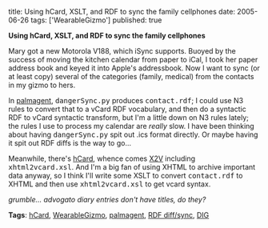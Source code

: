 title: Using hCard, XSLT, and RDF to sync the family cellphones
date: 2005-06-26
tags: ['WearableGizmo']
published: true

<b>Using hCard, XSLT, and RDF to sync the family cellphones</b>

<p> Mary got a new Motorola V188, which iSync supports. Buoyed by the success of moving the kitchen calendar from paper to iCal, I took her paper address book and keyed it into Apple's addressbook. Now I want to sync (or at least copy) several of the categories (family, medical) from the contacts in my gizmo to hers.

<p> In <a href="http://dev.w3.org/cvsweb/2001/palmagent/" rel="tag">palmagent</a>, <tt>dangerSync.py</tt> produces <tt>contact.rdf</tt>; I could use N3 rules to convert that to a vCard RDF vocabulary, and then do a syntactic RDF to vCard syntactic transform, but I'm a little down on N3 rules lately; the rules I use to process my calendar are  <em>really</em> slow. I have been thinking about having <tt>dangerSync.py</tt> spit out .ics format directly. Or maybe having it spit out RDF diffs is the way to go...


<p> Meanwhile, there's <a href="http://developers.technorati.com/wiki/hCard">hCard</a>, whence comes <a href="http://suda.co.uk/projects/X2V/">X2V</a> including <tt>xhtml2vcard.xsl</tt>. And I'm a big fan of using XHTML to archive important data anyway, so I think I'll write some XSLT to convert <tt>contact.rdf</tt> to XHTML and then use <tt>xhtml2vcard.xsl</tt> to get vcard syntax.

<p> <em>grumble... advogato diary entries don't have titles, do they?</em>

<p> <b>Tags</b>: <a href="http://developers.technorati.com/wiki/hCard">hCard</a>, <a rel="tag" href="http://dm93.org/z2001/WearableGizmo">WearableGizmo</a>, <a href="http://dev.w3.org/cvsweb/2001/palmagent/" rel="tag">palmagent</a>, <a href="http://www.w3.org/DesignIssues/Diff">RDF diff/sync</a>, <a rel="tag" href="http://groups.csail.mit.edu/dig/">DIG</a>